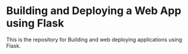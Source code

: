 # Building and Deploying a Web App using Flask
This is the repository for Building and web deploying applications using Flask.
